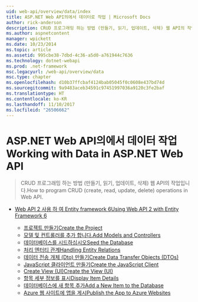 ```yaml
---
uid: web-api/overview/data/index
title: ASP.NET Web API의에서 데이터로 작업 | Microsoft Docs
author: rick-anderson
description: CRUD 프로그래밍 하는 방법 (만들기, 읽기, 업데이트, 삭제) 웹 API의 작업입니다.
ms.author: aspnetcontent
manager: wpickett
ms.date: 10/23/2014
ms.topic: article
ms.assetid: 995cbe38-7dbd-4c36-a5d0-a761944c7636
ms.technology: dotnet-webapi
ms.prod: .net-framework
msc.legacyurl: /web-api/overview/data
msc.type: chapter
ms.openlocfilehash: d10b37ffcbaf4124bab05045f0c0608e437bd74d
ms.sourcegitcommit: 9a9483aceb34591c97451997036a9120c3fe2baf
ms.translationtype: HT
ms.contentlocale: ko-KR
ms.lasthandoff: 11/10/2017
ms.locfileid: "26506662"
---
```

<a name="working-with-data-in-aspnet-web-api"></a><span data-ttu-id="3f6be-103">ASP.NET Web API의에서 데이터 작업</span><span class="sxs-lookup"><span data-stu-id="3f6be-103">Working with Data in ASP.NET Web API</span></span>
====================
> <span data-ttu-id="3f6be-104">CRUD 프로그래밍 하는 방법 (만들기, 읽기, 업데이트, 삭제) 웹 API의 작업입니다.</span><span class="sxs-lookup"><span data-stu-id="3f6be-104">How to program CRUD (create, read, update, delete) operations in Web API.</span></span>


- [<span data-ttu-id="3f6be-105">Web API 2 사용 하 여 Entity framework 6</span><span class="sxs-lookup"><span data-stu-id="3f6be-105">Using Web API 2 with Entity Framework 6</span></span>](using-web-api-with-entity-framework/index.md)

    - [<span data-ttu-id="3f6be-106">프로젝트 만들기</span><span class="sxs-lookup"><span data-stu-id="3f6be-106">Create the Project</span></span>](using-web-api-with-entity-framework/part-1.md)
    - [<span data-ttu-id="3f6be-107">모델 및 컨트롤러를 추가 합니다.</span><span class="sxs-lookup"><span data-stu-id="3f6be-107">Add Models and Controllers</span></span>](using-web-api-with-entity-framework/part-2.md)
    - [<span data-ttu-id="3f6be-108">데이터베이스를 시드하십시오</span><span class="sxs-lookup"><span data-stu-id="3f6be-108">Seed the Database</span></span>](using-web-api-with-entity-framework/part-3.md)
    - [<span data-ttu-id="3f6be-109">처리 엔터티 관계</span><span class="sxs-lookup"><span data-stu-id="3f6be-109">Handling Entity Relations</span></span>](using-web-api-with-entity-framework/part-4.md)
    - [<span data-ttu-id="3f6be-110">데이터 전송 개체 (Dto) 만들기</span><span class="sxs-lookup"><span data-stu-id="3f6be-110">Create Data Transfer Objects (DTOs)</span></span>](using-web-api-with-entity-framework/part-5.md)
    - [<span data-ttu-id="3f6be-111">JavaScript 클라이언트 만들기</span><span class="sxs-lookup"><span data-stu-id="3f6be-111">Create the JavaScript Client</span></span>](using-web-api-with-entity-framework/part-6.md)
    - [<span data-ttu-id="3f6be-112">Create View (UI)</span><span class="sxs-lookup"><span data-stu-id="3f6be-112">Create the View (UI)</span></span>](using-web-api-with-entity-framework/part-7.md)
    - [<span data-ttu-id="3f6be-113">항목 세부 정보를 표시</span><span class="sxs-lookup"><span data-stu-id="3f6be-113">Display Item Details</span></span>](using-web-api-with-entity-framework/part-8.md)
    - [<span data-ttu-id="3f6be-114">데이터베이스에 새 항목 추가</span><span class="sxs-lookup"><span data-stu-id="3f6be-114">Add a New Item to the Database</span></span>](using-web-api-with-entity-framework/part-9.md)
    - [<span data-ttu-id="3f6be-115">Azure 웹 사이트에 앱을 게시</span><span class="sxs-lookup"><span data-stu-id="3f6be-115">Publish the App to Azure Websites</span></span>](using-web-api-with-entity-framework/part-10.md)
